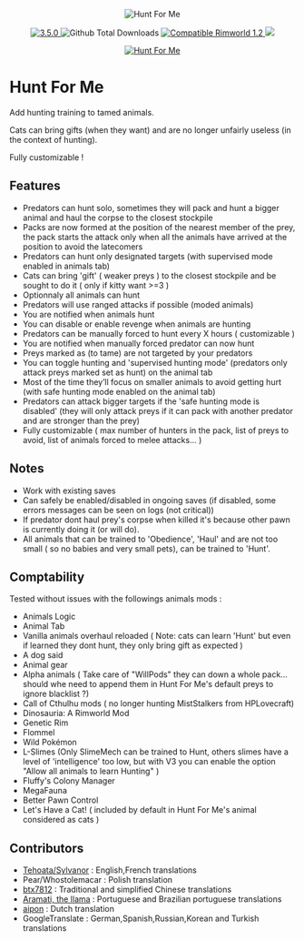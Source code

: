 <p align="center">
    <img src="https://i.imgur.com/ujXE4Bv.png" alt="Hunt For Me" />
</p>

<p align="center">
	<a href="https://github.com/aRandomKiwi/Hunt-For-Me/releases">
		<img src="https://img.shields.io/badge/release-3.5.0-4BC51D.svg?style=flat" alt="3.5.0" />
    </a>
	<img src="https://img.shields.io/github/downloads-pre/aRandomKiwi/Hunt-For-Me/total.svg?style=popout-square&color=green" alt="Github Total Downloads" />
	<a href="https://steamcommunity.com/sharedfiles/filedetails/?id=1593245720">
		<img src="https://img.shields.io/badge/RimWorld-1.2-purple.svg?longCache=true&style=plastic)" alt="Compatible Rimworld 1.2" />
    </a>
	<a href="https://steamcommunity.com/sharedfiles/filedetails/?id=1593245720">
		<img src="https://img.shields.io/badge/documentation-%F0%9F%94%8D-blue?style=flat" />
</p>
<p align="center">
    <a href="https://ko-fi.com/arandomkiwi">
        <img src="https://i.imgur.com/j6rtAY1.png" alt="Hunt For Me" />
    </a>
</p>

# Hunt For Me
Add hunting training to tamed animals.

Cats can bring gifts (when they want) and are no longer unfairly useless (in the context of hunting).

Fully customizable !


## Features

* Predators can hunt solo, sometimes they will pack and hunt a bigger animal and haul the corpse to the closest stockpile
* Packs are now formed at the position of the nearest member of the prey,
the pack starts the attack only when all the animals have arrived at the position to avoid the latecomers
* Predators can hunt only designated targets (with supervised mode enabled in animals tab)
* Cats can bring 'gift' ( weaker preys ) to the closest stockpile and be sought to do it ( only if kitty want >=3 )
* Optionnaly all animals can hunt
* Predators will use ranged attacks if possible (moded animals)
* You are notified when animals hunt
* You can disable or enable revenge when animals are hunting
* Predators can be manually forced to hunt every X hours ( customizable )
* You are notified when manually forced predator can now hunt
* Preys marked as (to tame) are not targeted by your predators
* You can toggle hunting and 'supervised hunting mode' (predators only attack preys marked set as hunt) on the animal tab
* Most of the time they’ll focus on smaller animals to avoid getting hurt (with safe hunting mode enabled on the animal tab)
* Predators can attack bigger targets if the 'safe hunting mode is disabled' (they will only attack preys if it can pack with another predator and are stronger than the prey)
* Fully customizable ( max number of hunters in the pack, list of preys to avoid, list of animals forced to melee attacks... )

## Notes

* Work with existing saves
* Can safely be enabled/disabled in ongoing saves (if disabled, some errors messages can be seen on logs (not critical))
* If predator dont haul prey's corpse when killed it's because other pawn is currently doing it (or will do).
* All animals that can be trained to 'Obedience', 'Haul' and are not too small ( so no babies and very small pets), can be trained to 'Hunt'.

## Comptability

Tested without issues with the followings animals mods :
* Animals Logic
* Animal Tab
* Vanilla animals overhaul reloaded ( Note: cats can learn 'Hunt' but even if learned they dont hunt, they only bring gift as expected )
* A dog said
* Animal gear
* Alpha animals ( Take care of "WillPods" they can down a whole pack... should whe need to append them in Hunt For Me's default preys to ignore blacklist ?)
* Call of Cthulhu mods ( no longer hunting MistStalkers from HPLovecraft)
* Dinosauria: A Rimworld Mod
* Genetic Rim
* Flommel
* Wild Pokémon
* L-Slimes (Only SlimeMech can be trained to Hunt, others slimes have a level of 'intelligence' too low, but with V3 you can enable the option "Allow all animals to learn Hunting" )
* Fluffy's Colony Manager
* MegaFauna
* Better Pawn Control
* Let's Have a Cat! ( included by default in Hunt For Me's animal considered as cats )

## Contributors

* [Tehoata/Sylvanor](https://steamcommunity.com/profiles/76561198000935993) : English,French translations
* Pear/Whostolemacar : Polish translation
* [btx7812](https://steamcommunity.com/id/btx7812) : Traditional and simplified Chinese translations
* [Aramati, the llama](https://steamcommunity.com/id/aramati) : Portuguese and Brazilian portuguese translations
* [aipon](https://steamcommunity.com/profiles/76561198042917880) : Dutch translation
* GoogleTranslate : German,Spanish,Russian,Korean and Turkish translations

